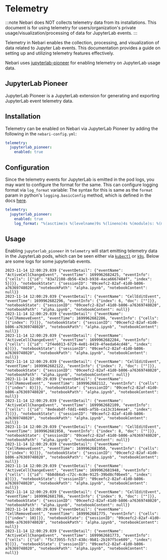 # Telemetry

:::note
Nebari does NOT collects telemetry data from its installations.
This document is for using telemetry for users/organization's
private usage/visualization/processing of data for JupyterLab events.
:::

Telemetry in Nebari enables the collection, processing, and visualization of data
related to Jupyter Lab events. This documentation provides a guide on setting up
and utilizing telemetry features effectively.

Nebari uses [jupyterlab-pioneer](https://jupyterlab-pioneer.readthedocs.io/en/latest/) for
enabling telemetry on JupyterLab usage data.

## JupyterLab Pioneer

JupyterLab Pioneer is a JupyterLab extension for generating and exporting JupyterLab event
telemetry data.

## Installation

Telemetry can be enabled on Nebari via JupyterLab Pioneer by adding the following in the
`nebari-config.yml`:

```yaml
telemetry:
  jupyterlab_pioneer:
    enabled: true
```

## Configuration

Since the telemetry events for JupyterLab is emitted in the pod logs, you may want to configure
the format for the same. This can configure logging format via `log_format` variable:
The syntax for this is same as the `format` param in python's `logging.basicConfig` method,
which is defined in the docs [here](https://docs.python.org/3/howto/logging.html#changing-the-format-of-displayed-messages).

```yaml
telemetry:
  jupyterlab_pioneer:
    enabled: true
    log_format: "%(asctime)s %(levelname)9s %(lineno)4s %(module)s: %(message)s"
```

## Usage

Enabling `jupyterlab_pioneer` in `telemetry` will start emitting telemetry data in the JupyterLab pods,
which can be seen either via [`kubectl`](https://kubernetes.io/docs/reference/kubectl/) or
[`k9s`](https://k9scli.io/). Below are some logs for some jupyterlab events.

```
2023-11-14 12:00:29.039 {"eventDetail": {"eventName": "ActiveCellChangeEvent", "eventTime": 1699962682425, "eventInfo": {"cells": [{"id": "83a72108-db56-43e3-b938-4aca6667484f", "index": 5}]}}, "notebookState": {"sessionID": "09ceefc2-82af-41d0-b806-a76369748020", "notebookPath": "alpha.ipynb", "notebookContent": null}}
2023-11-14 12:00:29.039 {"eventDetail": {"eventName": "CellEditEvent", "eventTime": 1699962682296, "eventInfo": {"index": 6, "doc": [""]}}, "notebookState": {"sessionID": "09ceefc2-82af-41d0-b806-a76369748020", "notebookPath": "alpha.ipynb", "notebookContent": null}}
2023-11-14 12:00:29.039 {"eventDetail": {"eventName": "CellRemoveEvent", "eventTime": 1699962682286, "eventInfo": {"cells": [{"index": 7}]}}, "notebookState": {"sessionID": "09ceefc2-82af-41d0-b806-a76369748020", "notebookPath": "alpha.ipynb", "notebookContent": null}}
2023-11-14 12:00:29.039 {"eventDetail": {"eventName": "ActiveCellChangeEvent", "eventTime": 1699962682284, "eventInfo": {"cells": [{"id": "2f4e6013-6729-4e01-8419-4feeda64cd48", "index": 6}]}}, "notebookState": {"sessionID": "09ceefc2-82af-41d0-b806-a76369748020", "notebookPath": "alpha.ipynb", "notebookContent": null}}
2023-11-14 12:00:29.039 {"eventDetail": {"eventName": "CellEditEvent", "eventTime": 1699962682122, "eventInfo": {"index": 7, "doc": [""]}}, "notebookState": {"sessionID": "09ceefc2-82af-41d0-b806-a76369748020", "notebookPath": "alpha.ipynb", "notebookContent": null}}
2023-11-14 12:00:29.039 {"eventDetail": {"eventName": "CellRemoveEvent", "eventTime": 1699962682112, "eventInfo": {"cells": [{"index": 8}]}}, "notebookState": {"sessionID": "09ceefc2-82af-41d0-b806-a76369748020", "notebookPath": "alpha.ipynb", "notebookContent": null}}
2023-11-14 12:00:29.039 {"eventDetail": {"eventName": "ActiveCellChangeEvent", "eventTime": 1699962682109, "eventInfo": {"cells": [{"id": "8edeabdf-fdd1-4465-af5b-ca13c314eea4", "index": 7}]}}, "notebookState": {"sessionID": "09ceefc2-82af-41d0-b806-a76369748020", "notebookPath": "alpha.ipynb", "notebookContent": null}}
2023-11-14 12:00:29.039 {"eventDetail": {"eventName": "CellEditEvent", "eventTime": 1699962681958, "eventInfo": {"index": 8, "doc": [""]}}, "notebookState": {"sessionID": "09ceefc2-82af-41d0-b806-a76369748020", "notebookPath": "alpha.ipynb", "notebookContent": null}}
2023-11-14 12:00:29.039 {"eventDetail": {"eventName": "CellRemoveEvent", "eventTime": 1699962681950, "eventInfo": {"cells": [{"index": 9}]}}, "notebookState": {"sessionID": "09ceefc2-82af-41d0-b806-a76369748020", "notebookPath": "alpha.ipynb", "notebookContent": null}}
2023-11-14 12:00:29.039 {"eventDetail": {"eventName": "ActiveCellChangeEvent", "eventTime": 1699962681948, "eventInfo": {"cells": [{"id": "6b8d84a5-c72c-4c8e-9125-39bd8cf0bee5", "index": 8}]}}, "notebookState": {"sessionID": "09ceefc2-82af-41d0-b806-a76369748020", "notebookPath": "alpha.ipynb", "notebookContent": null}}
2023-11-14 12:00:29.039 {"eventDetail": {"eventName": "CellEditEvent", "eventTime": 1699962681786, "eventInfo": {"index": 9, "doc": [""]}}, "notebookState": {"sessionID": "09ceefc2-82af-41d0-b806-a76369748020", "notebookPath": "alpha.ipynb", "notebookContent": null}}
2023-11-14 12:00:29.039 {"eventDetail": {"eventName": "CellRemoveEvent", "eventTime": 1699962681775, "eventInfo": {"cells": [{"index": 10}]}}, "notebookState": {"sessionID": "09ceefc2-82af-41d0-b806-a76369748020", "notebookPath": "alpha.ipynb", "notebookContent": null}}
2023-11-14 12:00:29.039 {"eventDetail": {"eventName": "ActiveCellChangeEvent", "eventTime": 1699962681773, "eventInfo": {"cells": [{"id": "f5c73955-fc57-438c-9b81-2b197f5ce609", "index": 9}]}}, "notebookState": {"sessionID": "09ceefc2-82af-41d0-b806-a76369748020", "notebookPath": "alpha.ipynb", "notebookContent": null}}
```
